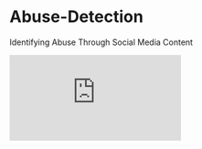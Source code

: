 # Abuse-Detection
Identifying Abuse Through Social Media Content

![alt text](https://github.com/gefen1999/Abuse-Detection-NLP/blob/main/NLP_Poster.pdf)

